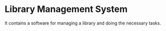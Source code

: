 # Library Management System
 It contains a software for managing a library and doing the necessary tasks.
